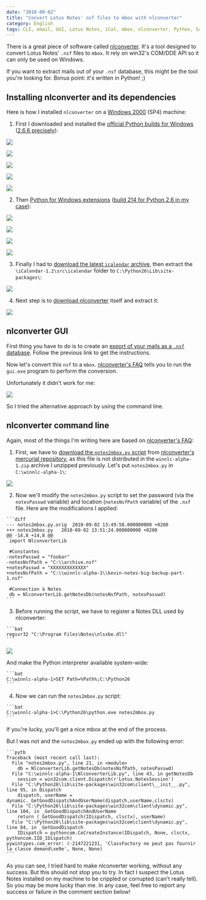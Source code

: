 ```yaml
---
date: "2010-09-02"
title: "Convert Lotus Notes' nsf files to mbox with nlconverter"
category: English
tags: CLI, email, GUI, Lotus Notes, iCal, mbox, nlconverter, Python, Script, Windows, Windows 2000, Mercurial
---
```


There is a great piece of software called [nlconverter](https://code.google.com/p/nlconverter/). It's a tool designed to convert Lotus Notes' `.nsf` files to `mbox`. It rely on win32's COM/DDE API so it can only be used on Windows.

If you want to extract mails out of your `.nsf` database, this might be the tool you're looking for. Bonus point: it's written in Python! ;)

## Installing nlconverter and its dependencies

Here is how I installed `nlconverter` on a [Windows 2000](https://amzn.com/B0006HMWO4/?tag=kevideld-20) (SP4) machine:



  1. First I downloaded and installed the [official Python builds for Windows](https://www.python.org/download/releases/) ([2.6.6 precisely](https://www.python.org/ftp/python/2.6.6/python-2.6.6.msi)):

![]({attach}001-python-266-install-on-windows-2000.png)

![]({attach}002-python-266-install-on-windows-2000.png)

![]({attach}003-python-266-install-on-windows-2000.png)

![]({attach}004-python-266-install-on-windows-2000.png)

![]({attach}005-python-266-install-on-windows-2000.png)

  2. Then [Python for Windows extensions](https://sourceforge.net/projects/pywin32/) ([build 214 for Python 2.6 in my case](https://sourceforge.net/projects/pywin32/files/pywin32/Build%20214/pywin32-214.win32-py2.6.exe/download)):

![]({attach}001-pywin32-214-install-on-windows-2000.png)

![]({attach}002-pywin32-214-install-on-windows-2000.png)

![]({attach}003-pywin32-214-install-on-windows-2000.png)

![]({attach}004-pywin32-214-install-on-windows-2000.png)

  3. Finally I had to [download the latest `icalendar` archive](https://pypi.python.org/pypi/icalendar), then extract the `\iCalendar-1.2\src\icalendar` folder to `C:\Python26\Lib\site-packages\`:

![]({attach}extract-icalendar-python-package-on-windows.png)

  4. Next step is to [download nlconverter](https://code.google.com/p/nlconverter/downloads) itself and extract it:

![]({attach}nlconverter-install-on-windows.png)

## nlconverter GUI

First thing you have to do is to create an [export of your mails as a `.nsf` database](https://kevin.deldycke.com/2010/06/how-to-export-backup-lotus-notes-mails/). Follow the previous link to get the instructions.

Now let's convert this `nsf` to a `mbox`. [nlconverter's FAQ](https://code.google.com/p/nlconverter/wiki/Faq) tells you to run the `gui.exe` program to perform the conversion.

Unfortunately it didn't work for me:

![]({attach}nlconverter-gui-fail.png)

So I tried the alternative approach by using the command line.

## nlconverter command line

Again, most of the things I'm writing here are based on [nlconverter's FAQ](https://code.google.com/p/nlconverter/wiki/Faq):

  1. First, we have to [download the `notes2mbox.py` script](https://nlconverter.googlecode.com/hg/notes2mbox.py) from [nlconverter's mercurial repository](https://code.google.com/p/nlconverter/source/browse/), as this file is not distributed in the `winnlc-alpha-1.zip` archive I unzipped previously. Let's put `notes2mbox.py` in `C:\winnlc-alpha-1\`:

![]({attach}download-notes2mbox-python-script.png)

  2. Now we'll modify the `notes2mbox.py` script to set the password (via the `notesPasswd` variable) and location (`notesNsfPath` variable) of the `.nsf` file. Here are the modifications I applied:

    ```diff
    --- notes2mbox.py.orig	2010-09-02 13:49:58.000000000 +0200
    +++ notes2mbox.py	2010-09-02 13:51:24.000000000 +0200
    @@ -14,8 +14,8 @@
     import NlconverterLib

     #Constantes
    -notesPasswd = "foobar"
    -notesNsfPath = "C:\\archive.nsf"
    +notesPasswd = "XXXXXXXXXXXXX"
    +notesNsfPath = "C:\\winnlc-alpha-1\\kevin-notes-big-backup-part-1.nsf"

     #Connection à Notes
     db = NlconverterLib.getNotesDb(notesNsfPath, notesPasswd)
    ```

  3. Before running the script, we have to register a Notes DLL used by nlconverter:

    ```bat
    regsvr32 "C:\Program Files\Notes\nlsxbe.dll"
    ```

![]({attach}notes-nlsxbe-dll-registered1.png)

And make the Python interpreter available system-wide:

    ```bat
    C:\winnlc-alpha-1>SET Path=%Path%;C:\Python26
    ```

  4. Now we can run the `notes2mbox.py` script:

    ```bat
    C:\winnlc-alpha-1>C:\Python26\python.exe notes2mbox.py
    ```

If you're lucky, you'll get a nice mbox at the end of the process.

But I was not and the `notes2mbox.py` ended up with the following error:

    ```pytb
    Traceback (most recent call last):
      File "notes2mbox.py", line 21, in <module>
        db = NlconverterLib.getNotesDb(notesNsfPath, notesPasswd)
      File "C:\winnlc-alpha-1\NlconverterLib.py", line 43, in getNotesDb
        session = win32com.client.Dispatch(r'Lotus.NotesSession')
      File "C:\Python26\lib\site-packages\win32com\client\__init__.py", line 95, in Dispatch
        dispatch, userName = dynamic._GetGoodDispatchAndUserName(dispatch,userName,clsctx)
      File "C:\Python26\lib\site-packages\win32com\client\dynamic.py", line 104, in _GetGoodDispatchAndUserName
        return (_GetGoodDispatch(IDispatch, clsctx), userName)
      File "C:\Python26\lib\site-packages\win32com\client\dynamic.py", line 84, in _GetGoodDispatch
        IDispatch = pythoncom.CoCreateInstance(IDispatch, None, clsctx, pythoncom.IID_IDispatch)
    pywintypes.com_error: (-2147221231, 'ClassFactory ne peut pas fournir la classe demand\xe9e', None, None)
    ```

As you can see, I tried hard to make nlconverter working, without any success. But this should not stop you to try. In fact I suspect the Lotus Notes installed on my machine to be crippled or corrupted (can't really tell). So you may be more lucky than me. In any case, feel free to report any success or failure in the comment section below!
